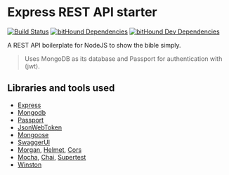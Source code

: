 # Express REST API starter
[![Build Status](https://travis-ci.org/jeescu/express-rest-api.svg?style=flat-square)](https://travis-ci.org/jeescu/express-rest-api)
[![bitHound Dependencies](https://www.bithound.io/github/jeescu/express-rest-api/badges/dependencies.svg?style=flat-square)](https://www.bithound.io/github/jeescu/express-rest-api/master/dependencies/npm)
[![bitHound Dev Dependencies](https://www.bithound.io/github/jeescu/express-rest-api/badges/devDependencies.svg?style=flat-square)](https://www.bithound.io/github/jeescu/express-rest-api/master/dependencies/npm)

A REST API boilerplate for NodeJS to show the bible simply.

> Uses MongoDB as its database and Passport for authentication with (jwt).

## Libraries and tools used
- [Express](https://expressjs.com/)
- [Mongodb](https://www.mongodb.com)
- [Passport](https://github.com/jaredhanson/passport)
- [JsonWebToken](https://github.com/auth0/node-jsonwebtoken)
- [Mongoose]()
- [SwaggerUI](https://github.com/scottie1984/swagger-ui-express)
- [Morgan](https://github.com/expressjs/morgan), [Helmet](https://github.com/helmetjs/helmet), [Cors](https://github.com/expressjs/cors)
- [Mocha](https://mochajs.org/#getting-started), [Chai](http://chaijs.com/api/), [Supertest](https://github.com/visionmedia/supertest)
- [Winston](https://github.com/winstonjs/winston)